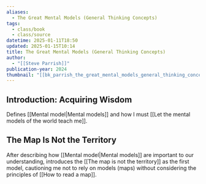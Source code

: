 ```yaml
---
aliases:
  - The Great Mental Models (General Thinking Concepts)
tags:
  - class/book
  - class/source
datetime: 2025-01-11T18:50
updated: 2025-01-15T10:14
title: The Great Mental Models (General Thinking Concepts)
author:
  - "[[Steve Parrish]]"
publication-year: 2024
thumbnail: "[[bk_parrish_the_great_mental_models_general_thinking_concepts_100.webp]]"
---
```



## Introduction: Acquiring Wisdom
Defines [[Mental model|Mental models]] and how I must [[Let the mental models of the world teach me]].

## The Map Is Not the Territory
After describing how [[Mental model|Mental models]] are important to our understanding, introduces the [[The map is not the territory]] as the first model, cautioning me not to rely on models (maps) without considering the principles of [[How to read a map]].